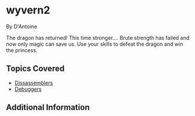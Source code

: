 # wyvern2


By D'Antoine



The dragon has returned! This time stronger....
Brute strength has failed and now only magic can save us. Use your skills to defeat the dragon and win the princess.
## Topics Covered

- [Dissassemblers](/reverse-engineering/what-are-disassemblers/)
- [Debuggers](/reverse-engineering/what-is-gdb/)
## Additional Information

